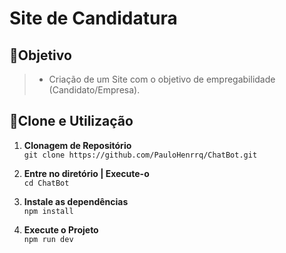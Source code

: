 # Site de Candidatura 
<!-- Esperando imagens... -->
## 📍Objetivo
> - Criação de um Site com o objetivo de empregabilidade (Candidato/Empresa). 
## 🔌Clone e Utilização
1. **Clonagem de Repositório**  
```git clone https://github.com/PauloHenrrq/ChatBot.git```

2. **Entre no diretório | Execute-o**  
```cd ChatBot```

3. **Instale as dependências**  
```npm install```

4. **Execute o Projeto**  
```npm run dev```

